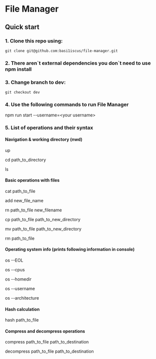 # File Manager

## Quick start

### 1. Clone this repo using:
  ```shell
  git clone git@github.com:basi1iscus/file-manager.git
  ```

### 2. There aren\`t external dependencies you don\`t need to use npm install

### 3. Change branch to dev:

  ```shell
  git checkout dev
  ```
### 4. Use the following commands to run File Manager

npm run start --username=\<your username\>

### 5. List of operations and their syntax
#### Navigation & working directory (nwd)
up

cd path_to_directory

ls

#### Basic operations with files
cat path_to_file

add new_file_name

rn path_to_file new_filename

cp path_to_file path_to_new_directory

mv path_to_file path_to_new_directory

rm path_to_file

#### Operating system info (prints following information in console)

os --EOL

os --cpus

os --homedir

os --username

os --architecture

#### Hash calculation

hash path_to_file

#### Compress and decompress operations

compress path_to_file path_to_destination

decompress path_to_file path_to_destination
